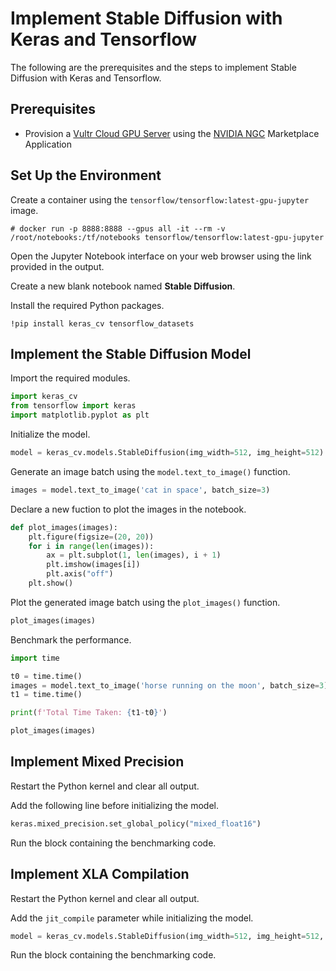 # Implement Stable Diffusion with Keras and Tensorflow

The following are the prerequisites and the steps to implement Stable Diffusion with Keras and Tensorflow.

## Prerequisites

* Provision a [Vultr Cloud GPU Server](https://my.vultr.com/deploy/?cloudgpu) using the [NVIDIA NGC](https://www.vultr.com/marketplace/apps/nvidia-ngc/) Marketplace Application

## Set Up the Environment

Create a container using the `tensorflow/tensorflow:latest-gpu-jupyter` image.

```console
# docker run -p 8888:8888 --gpus all -it --rm -v /root/notebooks:/tf/notebooks tensorflow/tensorflow:latest-gpu-jupyter
```

Open the Jupyter Notebook interface on your web browser using the link provided in the output.

Create a new blank notebook named **Stable Diffusion**.

Install the required Python packages.

```console
!pip install keras_cv tensorflow_datasets
```

## Implement the Stable Diffusion Model

Import the required modules.

```python
import keras_cv
from tensorflow import keras
import matplotlib.pyplot as plt
```

Initialize the model.

```python
model = keras_cv.models.StableDiffusion(img_width=512, img_height=512)
```

Generate an image batch using the `model.text_to_image()` function.

```python
images = model.text_to_image('cat in space', batch_size=3)
```

Declare a new fuction to plot the images in the notebook.

```python
def plot_images(images):
    plt.figure(figsize=(20, 20))
    for i in range(len(images)):
        ax = plt.subplot(1, len(images), i + 1)
        plt.imshow(images[i])
        plt.axis("off")
    plt.show()
```

Plot the generated image batch using the `plot_images()` function.

```python
plot_images(images)
```

Benchmark the performance.

```python
import time

t0 = time.time()
images = model.text_to_image('horse running on the moon', batch_size=3)
t1 = time.time()

print(f'Total Time Taken: {t1-t0}')

plot_images(images)
```

## Implement Mixed Precision

Restart the Python kernel and clear all output.

Add the following line before initializing the model.

```python
keras.mixed_precision.set_global_policy("mixed_float16")
```

Run the block containing the benchmarking code.

## Implement XLA Compilation

Restart the Python kernel and clear all output.

Add the `jit_compile` parameter while initializing the model.

```python
model = keras_cv.models.StableDiffusion(img_width=512, img_height=512, jit_compile=True)
```

Run the block containing the benchmarking code.
